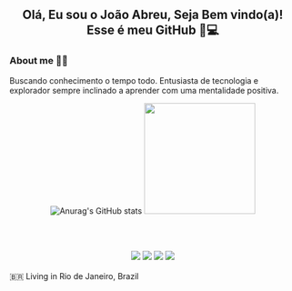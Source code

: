 

        
<div align="center">
        
##  Olá, Eu sou o João Abreu, Seja Bem vindo(a)! Esse é meu GitHub 🚀💻 
        
</div>

<div style="display: inline_block">
        
### About me   👨‍💻 
 Buscando conhecimento o tempo todo. Entusiasta de tecnologia e explorador sempre inclinado a aprender com uma mentalidade positiva.

  
  </div>
        
  <div align="center">
  
![Anurag's GitHub stats](https://github-readme-stats.vercel.app/api?username=Joaoabreu22&show_icons=true&theme=dracula)
<img height="195em" src="https://github-readme-stats.vercel.app/api/top-langs/?username=Joaoabreu22&layout=compact&langs_count=7&theme=dracula"/>
</a>


<br/><br/>  

<div>
       <a href="https://www.linkedin.com/in/joaoabreu22/" target="_blank"><img src="https://img.shields.io/badge/-LinkedIn-%230077B5?style=for-the-badge&logo=linkedin&logoColor=white" target="_blank"></a> 
       <a href = "mailto:abreunegocio@gmail.com"><img src="https://img.shields.io/badge/-Gmail-%23333?style=for-the-badge&logo=gmail&logoColor=white" target="_blank"></a>
       <a href = "https://api.whatsapp.com/send?phone=21982603792&text=sua%20mensagem"><img src="https://img.shields.io/badge/WhatsApp-25D366?style=for-the-badge&logo=whatsapp&logoColor=white" target="_blank"></a>
       <a href = "https://t.me/joaoabreu22"><img src="https://img.shields.io/badge/Telegram-2CA5E0?style=for-the-badge&logo=telegram&logoColor=white"  target="_blank"></a>
            
</div>

</div>
</div>
<br />
🇧🇷 Living in Rio de Janeiro, Brazil 


